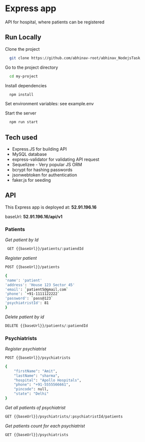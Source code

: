 
# Express app

API for hospital, where patients can be registered



## Run Locally

Clone the project

```bash
  git clone https://github.com/abhinav-root/abhinav_NodejsTask
```

Go to the project directory

```bash
  cd my-project
```

Install dependencies

```bash
  npm install
```

Set environment variables: see example.env

Start the server

```bash
  npm run start
```

## Tech used

* Express.JS for building API
* MySQL database 
* express-validator for validating API request 
* Sequelizee - Very popular JS ORM
* bcrypt for hashing passwords
* jsonwebtoken for authentication
* faker.js for seeding

## API
This Express app  is deployed at: **52.91.196.16**

baseUrl: **52.91.196.16/api/v1**

### Patients
*Get patient by Id*
```bash
 GET {{baseUrl}}/patients/:patiendId
```

*Register patient*
```bash
POST {{baseUrl}}/patients
```

```bash
{
'name': 'patient'
'address': 'House 123 Sector 45'
'email': `patient5@gmail.com`
'phone': `+91-1111122222`
'password': `pass@123`
'psychiatristId': 81
}
```

*Delete patient by id*
```bash
DELETE {{baseUrl}}/patients/:patiendId
```


### Psychiatrists


*Register psychiatrist*
```bash
POST {{baseUrl}}/psychiatrists
```

```bash
{
    "firstName": "Amit",
    "lastName": "sharma",
    "hospital": "Apollo Hospitals",
    "phone": "+91-5555566661",
    "pincode": null,
    "state": "Delhi"
}
````

*Get all patients of psychiatrist*
```bash
GET {{baseUrl}}/psychiatrists/:psychiatristId/patients
```

*Get patients count for each psychiatrist*
```
GET {{baseUrl}}/psychiatrists
````
